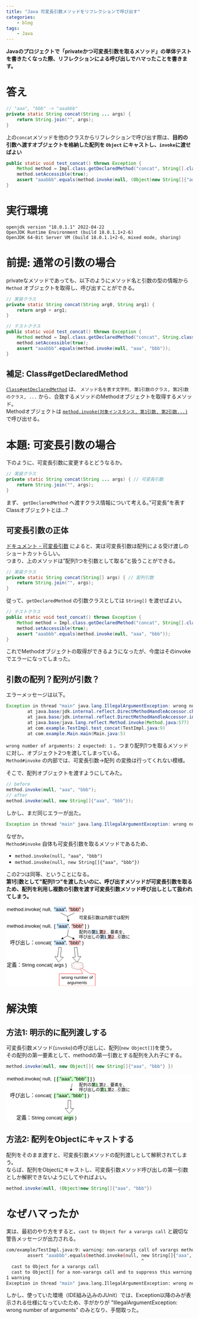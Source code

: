 ```yaml
---
title: "Java 可変長引数メソッドをリフレクションで呼び出す"
categories:
    - blog
tags:
    - Java
---
```


**Javaのプロジェクトで「privateかつ可変長引数を取るメソッド」の単体テストを書きたくなった際、リフレクションによる呼び出しでハマったことを書きます。**

# 答え

```java
// "aaa", "bbb" -> "aaabbb"
private static String concat(String ... args) {
    return String.join("", args);
}
```

上の`concat`メソッドを他のクラスからリフレクションで呼び出す際は、**目的の引数へ渡すオブジェクトを格納した配列を `Object` にキャストし、`invoke`に渡せばよい**

```java
public static void test_concat() throws Exception {
    Method method = Impl.class.getDeclaredMethod("concat", String[].class);
    method.setAccessible(true);
    assert "aaabbb".equals(method.invoke(null, (Object)new String[]{"aaa", "bbb"}));
}
```

# 実行環境

```
openjdk version "18.0.1.1" 2022-04-22
OpenJDK Runtime Environment (build 18.0.1.1+2-6)
OpenJDK 64-Bit Server VM (build 18.0.1.1+2-6, mixed mode, sharing)
```

# 前提: 通常の引数の場合

privateなメソッドであっても、以下のようにメソッド名と引数の型の情報から `Method` オブジェクトを取得し、呼び出すことができる。

```java
// 実装クラス
private static String concat(String arg0, String arg1) {
    return arg0 + arg1;
}
```

```java
// テストクラス
public static void test_concat() throws Exception {
    Method method = Impl.class.getDeclaredMethod("concat", String.class, String.class);
    method.setAccessible(true);
    assert "aaabbb".equals(method.invoke(null, "aaa", "bbb"));
}
```

## 補足: Class#getDeclaredMethod

[`Class#getDeclaredMethod`](https://docs.oracle.com/en/java/javase/18/docs/api/java.base/java/lang/Class.html#getDeclaredMethod(java.lang.String,java.lang.Class...)) は、 `メソッド名を表す文字列, 第1引数のクラス, 第2引数のクラス, ...` から、合致するメソッドのMethodオブジェクトを取得するメソッド。  
Methodオブジェクトは [`method.invoke(対象インスタンス, 第1引数, 第2引数...)`](https://docs.oracle.com/en/java/javase/18/docs/api/java.base/java/lang/reflect/Method.html#invoke(java.lang.Object,java.lang.Object...)) で呼び出せる。

# 本題: 可変長引数の場合

下のように、可変長引数に変更するとどうなるか。

```java
// 実装クラス
private static String concat(String ... args) { // 可変長引数
    return String.join("", args);
}
```

まず、 `getDeclaredMethod` へ渡すクラス情報について考える。”可変長”を表すClassオブジェクトとは...?

## 可変長引数の正体

[ドキュメント - 可変長引数](https://docs.oracle.com/javase/jp/7/technotes/guides/language/varargs.html) によると、実は可変長引数は配列による受け渡しのショートカットらしい。  
つまり、上のメソッドは”配列1つを引数として取る”と扱うことができる。

```java
// 実装クラス
private static String concat(String[] args) { // 配列引数
    return String.join("", args);
}
```

従って、`getDeclaredMethod` の引数クラスとしては `String[]` を渡せばよい。

```java
// テストクラス
public static void test_concat() throws Exception {
    Method method = Impl.class.getDeclaredMethod("concat", String[].class);
    method.setAccessible(true);
    assert "aaabbb".equals(method.invoke(null, "aaa", "bbb"));
}
```

これでMethodオブジェクトの取得ができるようになったが、今度はそのinvokeでエラーになってしまった。

## 引数の配列？配列が引数？

エラーメッセージは以下。

```java
Exception in thread "main" java.lang.IllegalArgumentException: wrong number of arguments: 2 expected: 1
        at java.base/jdk.internal.reflect.DirectMethodHandleAccessor.checkArgumentCount(DirectMethodHandleAccessor.java:337)
        at java.base/jdk.internal.reflect.DirectMethodHandleAccessor.invoke(DirectMethodHandleAccessor.java:102)
        at java.base/java.lang.reflect.Method.invoke(Method.java:577)
        at com.example.TestImpl.test_concat(TestImpl.java:9)
        at com.example.Main.main(Main.java:5)
```

`wrong number of arguments: 2 expected: 1` 、つまり配列1つを取るメソッドに対し、オブジェクト2つを渡してしまっている。  
`Method#invoke` の内部では、可変長引数→配列 の変換は行ってくれない模様。

そこで、配列オブジェクトを渡すようにしてみた。

```java
// before
method.invoke(null, "aaa", "bbb");
// after
method.invoke(null, new String[]{"aaa", "bbb"});
```

しかし、まだ同じエラーが出た。

```java
Exception in thread "main" java.lang.IllegalArgumentException: wrong number of arguments: 2 expected: 1
```

なぜか。  
`Method#invoke` 自体も可変長引数を取るメソッドであるため、

* `method.invoke(null, "aaa", "bbb")`
* `method.invoke(null, new String[]{"aaa", "bbb"})`

この2つは同等、ということになる。  
**第1引数として"配列1つ"を渡したいのに、呼び出すメソッドが可変長引数を取るため、配列を利用し複数の引数を渡す可変長引数メソッド呼び出しとして扱われてしまう。**

<svg xmlns="http://www.w3.org/2000/svg" xmlns:xlink="http://www.w3.org/1999/xlink" version="1.1" width="671px" height="291px" viewBox="-0.5 -0.5 671 291" style="background-color: rgb(255, 255, 255);"><defs><radialGradient x1="0%" y1="0%" x2="0%" y2="0%" id="mx-gradient-ffffff-1-ffebeb-1-r-0"><stop offset="0%" style="stop-color: rgb(255, 255, 255); stop-opacity: 1;"/><stop offset="100%" style="stop-color: rgb(255, 235, 235); stop-opacity: 1;"/></radialGradient></defs><g><rect x="0" y="0" width="170" height="30" fill="none" stroke="none" pointer-events="all"/><g transform="translate(-0.5 -0.5)"><switch><foreignObject pointer-events="none" width="100%" height="100%" requiredFeatures="http://www.w3.org/TR/SVG11/feature#Extensibility" style="overflow: visible; text-align: left;"><div xmlns="http://www.w3.org/1999/xhtml" style="display: flex; align-items: unsafe center; justify-content: unsafe flex-end; width: 168px; height: 1px; padding-top: 15px; margin-left: 0px;"><div data-drawio-colors="color: rgb(0, 0, 0); " style="box-sizing: border-box; font-size: 0px; text-align: right;"><div style="display: inline-block; font-size: 18px; font-family: Helvetica; color: rgb(0, 0, 0); line-height: 1.2; pointer-events: all; white-space: normal; overflow-wrap: normal;">method.invoke( null, </div></div></div></foreignObject><text x="168" y="20" fill="rgb(0, 0, 0)" font-family="Helvetica" font-size="18px" text-anchor="end">method.invoke( null...</text></switch></g><rect x="0" y="60" width="170" height="30" fill="none" stroke="none" pointer-events="all"/><g transform="translate(-0.5 -0.5)"><switch><foreignObject pointer-events="none" width="100%" height="100%" requiredFeatures="http://www.w3.org/TR/SVG11/feature#Extensibility" style="overflow: visible; text-align: left;"><div xmlns="http://www.w3.org/1999/xhtml" style="display: flex; align-items: unsafe center; justify-content: unsafe flex-end; width: 168px; height: 1px; padding-top: 75px; margin-left: 0px;"><div data-drawio-colors="color: rgb(0, 0, 0); " style="box-sizing: border-box; font-size: 0px; text-align: right;"><div style="display: inline-block; font-size: 18px; font-family: Helvetica; color: rgb(0, 0, 0); line-height: 1.2; pointer-events: all; white-space: normal; overflow-wrap: normal;">method.invoke( null, </div></div></div></foreignObject><text x="168" y="80" fill="rgb(0, 0, 0)" font-family="Helvetica" font-size="18px" text-anchor="end">method.invoke( null...</text></switch></g><rect x="10" y="120" width="160" height="30" fill="none" stroke="none" pointer-events="all"/><g transform="translate(-0.5 -0.5)"><switch><foreignObject pointer-events="none" width="100%" height="100%" requiredFeatures="http://www.w3.org/TR/SVG11/feature#Extensibility" style="overflow: visible; text-align: left;"><div xmlns="http://www.w3.org/1999/xhtml" style="display: flex; align-items: unsafe center; justify-content: unsafe flex-end; width: 158px; height: 1px; padding-top: 135px; margin-left: 10px;"><div data-drawio-colors="color: rgb(0, 0, 0); " style="box-sizing: border-box; font-size: 0px; text-align: right;"><div style="display: inline-block; font-size: 18px; font-family: Helvetica; color: rgb(0, 0, 0); line-height: 1.2; pointer-events: all; white-space: normal; overflow-wrap: normal;">呼び出し：concat( </div></div></div></foreignObject><text x="168" y="140" fill="rgb(0, 0, 0)" font-family="Helvetica" font-size="18px" text-anchor="end">呼び出し：concat( </text></switch></g><rect x="0" y="200" width="220" height="30" fill="none" stroke="none" pointer-events="all"/><g transform="translate(-0.5 -0.5)"><switch><foreignObject pointer-events="none" width="100%" height="100%" requiredFeatures="http://www.w3.org/TR/SVG11/feature#Extensibility" style="overflow: visible; text-align: left;"><div xmlns="http://www.w3.org/1999/xhtml" style="display: flex; align-items: unsafe center; justify-content: unsafe flex-start; width: 218px; height: 1px; padding-top: 215px; margin-left: 2px;"><div data-drawio-colors="color: rgb(0, 0, 0); " style="box-sizing: border-box; font-size: 0px; text-align: left;"><div style="display: inline-block; font-size: 18px; font-family: Helvetica; color: rgb(0, 0, 0); line-height: 1.2; pointer-events: all; white-space: normal; overflow-wrap: normal;">定義：String concat( args )</div></div></div></foreignObject><text x="2" y="220" fill="rgb(0, 0, 0)" font-family="Helvetica" font-size="18px">定義：String concat( args )</text></switch></g><rect x="170" y="0" width="120" height="30" fill="none" stroke="none" pointer-events="all"/><g transform="translate(-0.5 -0.5)"><switch><foreignObject pointer-events="none" width="100%" height="100%" requiredFeatures="http://www.w3.org/TR/SVG11/feature#Extensibility" style="overflow: visible; text-align: left;"><div xmlns="http://www.w3.org/1999/xhtml" style="display: flex; align-items: unsafe center; justify-content: unsafe flex-start; width: 118px; height: 1px; padding-top: 15px; margin-left: 172px;"><div data-drawio-colors="color: rgb(0, 0, 0); " style="box-sizing: border-box; font-size: 0px; text-align: left;"><div style="display: inline-block; font-size: 18px; font-family: Helvetica; color: rgb(0, 0, 0); line-height: 1.2; pointer-events: all; white-space: normal; overflow-wrap: normal;"><span style="background-color: rgb(204, 229, 255);">"aaa"</span>, <span style="background-color: rgb(255, 204, 204);">"bbb"</span> )</div></div></div></foreignObject><text x="172" y="20" fill="rgb(0, 0, 0)" font-family="Helvetica" font-size="18px">"aaa", "bbb" )</text></switch></g><rect x="170" y="60" width="140" height="30" fill="none" stroke="none" pointer-events="all"/><g transform="translate(-0.5 -0.5)"><switch><foreignObject pointer-events="none" width="100%" height="100%" requiredFeatures="http://www.w3.org/TR/SVG11/feature#Extensibility" style="overflow: visible; text-align: left;"><div xmlns="http://www.w3.org/1999/xhtml" style="display: flex; align-items: unsafe center; justify-content: unsafe flex-start; width: 138px; height: 1px; padding-top: 75px; margin-left: 172px;"><div data-drawio-colors="color: rgb(0, 0, 0); " style="box-sizing: border-box; font-size: 0px; text-align: left;"><div style="display: inline-block; font-size: 18px; font-family: Helvetica; color: rgb(0, 0, 0); line-height: 1.2; pointer-events: all; white-space: normal; overflow-wrap: normal;">[ <span style="background-color: rgb(204, 229, 255);">"aaa"</span>, <span style="background-color: rgb(255, 204, 204);">"bbb"</span> ] )</div></div></div></foreignObject><text x="172" y="80" fill="rgb(0, 0, 0)" font-family="Helvetica" font-size="18px">[ "aaa", "bbb" ]...</text></switch></g><rect x="170" y="120" width="120" height="30" fill="none" stroke="none" pointer-events="all"/><g transform="translate(-0.5 -0.5)"><switch><foreignObject pointer-events="none" width="100%" height="100%" requiredFeatures="http://www.w3.org/TR/SVG11/feature#Extensibility" style="overflow: visible; text-align: left;"><div xmlns="http://www.w3.org/1999/xhtml" style="display: flex; align-items: unsafe center; justify-content: unsafe flex-start; width: 118px; height: 1px; padding-top: 135px; margin-left: 172px;"><div data-drawio-colors="color: rgb(0, 0, 0); " style="box-sizing: border-box; font-size: 0px; text-align: left;"><div style="display: inline-block; font-size: 18px; font-family: Helvetica; color: rgb(0, 0, 0); line-height: 1.2; pointer-events: all; white-space: normal; overflow-wrap: normal;"><span style="background-color: rgb(204, 229, 255);">"aaa"</span>, <span style="background-color: rgb(255, 204, 204);">"bbb"</span> )</div></div></div></foreignObject><text x="172" y="140" fill="rgb(0, 0, 0)" font-family="Helvetica" font-size="18px">"aaa", "bbb" )</text></switch></g><rect x="260" y="30" width="210" height="30" fill="none" stroke="none" pointer-events="all"/><g transform="translate(-0.5 -0.5)"><switch><foreignObject pointer-events="none" width="100%" height="100%" requiredFeatures="http://www.w3.org/TR/SVG11/feature#Extensibility" style="overflow: visible; text-align: left;"><div xmlns="http://www.w3.org/1999/xhtml" style="display: flex; align-items: unsafe center; justify-content: unsafe flex-start; width: 208px; height: 1px; padding-top: 45px; margin-left: 262px;"><div data-drawio-colors="color: rgb(0, 0, 0); " style="box-sizing: border-box; font-size: 0px; text-align: left;"><div style="display: inline-block; font-size: 15px; font-family: Helvetica; color: rgb(0, 0, 0); line-height: 1.2; pointer-events: all; white-space: normal; overflow-wrap: normal;">可変長引数は内部では配列</div></div></div></foreignObject><text x="262" y="50" fill="rgb(0, 0, 0)" font-family="Helvetica" font-size="15px">可変長引数は内部では配列</text></switch></g><rect x="260" y="90" width="410" height="30" fill="none" stroke="none" pointer-events="all"/><g transform="translate(-0.5 -0.5)"><switch><foreignObject pointer-events="none" width="100%" height="100%" requiredFeatures="http://www.w3.org/TR/SVG11/feature#Extensibility" style="overflow: visible; text-align: left;"><div xmlns="http://www.w3.org/1999/xhtml" style="display: flex; align-items: unsafe center; justify-content: unsafe flex-start; width: 408px; height: 1px; padding-top: 105px; margin-left: 262px;"><div data-drawio-colors="color: rgb(0, 0, 0); " style="box-sizing: border-box; font-size: 0px; text-align: left;"><div style="display: inline-block; font-size: 15px; font-family: Helvetica; color: rgb(0, 0, 0); line-height: 1.2; pointer-events: all; white-space: normal; overflow-wrap: normal;">配列の<span style="background-color: rgb(204, 229, 255);">第1</span>,<span style="background-color: rgb(255, 204, 204);">第2</span>... 要素を、<br style="font-size: 15px;" />呼び出しの<span style="background-color: rgb(204, 229, 255);">第1</span>,<span style="background-color: rgb(255, 204, 204);">第2</span>...引数に</div></div></div></foreignObject><text x="262" y="110" fill="rgb(0, 0, 0)" font-family="Helvetica" font-size="15px">配列の第1,第2... 要素を、...</text></switch></g><path d="M 187.98 151.04 L 197.93 151.96 L 194.78 186.04 L 205.23 187.01 L 188.05 204.5 L 174.36 184.15 L 184.82 185.12 Z" fill="none" stroke="rgb(0, 0, 0)" stroke-miterlimit="10" pointer-events="all"/><path d="M 274.86 264 L 190 264 L 190 220 L 320 220 L 320 264 L 300.86 264 L 261.86 290 Z" fill="#ffffff" stroke="#ff0000" stroke-miterlimit="10" transform="translate(255,0)scale(-1,1)translate(-255,0)rotate(-180,255,255)" pointer-events="all"/><g transform="translate(-0.5 -0.5)"><switch><foreignObject pointer-events="none" width="100%" height="100%" requiredFeatures="http://www.w3.org/TR/SVG11/feature#Extensibility" style="overflow: visible; text-align: left;"><div xmlns="http://www.w3.org/1999/xhtml" style="display: flex; align-items: unsafe center; justify-content: unsafe center; width: 128px; height: 1px; padding-top: 268px; margin-left: 191px;"><div data-drawio-colors="color: rgb(0, 0, 0); " style="box-sizing: border-box; font-size: 0px; text-align: center;"><div style="display: inline-block; font-size: 15px; font-family: Helvetica; color: rgb(0, 0, 0); line-height: 1.2; pointer-events: all; white-space: normal; overflow-wrap: normal;"><font>wrong number of arguments</font></div></div></div></foreignObject><text x="255" y="273" fill="rgb(0, 0, 0)" font-family="Helvetica" font-size="15px" text-anchor="middle">wrong number of a...</text></switch></g><path d="M 242.5 208.13 C 232.5 208.13 230 216.25 238 217.88 C 230 221.45 239 229.25 245.5 226 C 250 232.5 265 232.5 270 226 C 280 226 280 219.5 273.75 216.25 C 280 209.75 270 203.25 261.25 206.5 C 255 201.63 245 201.63 242.5 208.13 Z" fill="url(#mx-gradient-ffffff-1-ffebeb-1-r-0)" stroke="rgb(0, 0, 0)" stroke-miterlimit="10" stroke-dasharray="3 3" pointer-events="all"/><path d="M 244.09 152.05 L 254.02 150.94 L 257.82 185.07 L 268.25 183.91 L 254.94 204.5 L 237.44 187.33 L 247.88 186.17 Z" fill="none" stroke="rgb(0, 0, 0)" stroke-miterlimit="10" pointer-events="all"/><path d="M 195 28 L 220 40 L 245 28" fill="none" stroke="rgb(0, 0, 0)" stroke-miterlimit="10" pointer-events="stroke"/><path d="M 220 40 L 222.28 53.57" fill="none" stroke="rgb(0, 0, 0)" stroke-miterlimit="10" pointer-events="stroke"/><path d="M 223.15 58.75 L 218.54 52.43 L 222.28 53.57 L 225.44 51.26 Z" fill="rgb(0, 0, 0)" stroke="rgb(0, 0, 0)" stroke-miterlimit="10" pointer-events="all"/><path d="M 202.65 119.05 L 220 110 L 240.22 119.33" fill="none" stroke="rgb(0, 0, 0)" stroke-miterlimit="10" pointer-events="stroke"/><path d="M 197.99 121.48 L 202.58 115.14 L 202.65 119.05 L 205.82 121.35 Z" fill="rgb(0, 0, 0)" stroke="rgb(0, 0, 0)" stroke-miterlimit="10" pointer-events="all"/><path d="M 244.98 121.53 L 237.16 121.78 L 240.22 119.33 L 240.1 115.42 Z" fill="rgb(0, 0, 0)" stroke="rgb(0, 0, 0)" stroke-miterlimit="10" pointer-events="all"/><path d="M 220 110 L 223 87" fill="none" stroke="rgb(0, 0, 0)" stroke-miterlimit="10" pointer-events="stroke"/></g><switch><g requiredFeatures="http://www.w3.org/TR/SVG11/feature#Extensibility"/><a transform="translate(0,-5)" xlink:href="https://www.diagrams.net/doc/faq/svg-export-text-problems" target="_blank"><text text-anchor="middle" font-size="10px" x="50%" y="100%">Text is not SVG - cannot display</text></a></switch></svg>

# 解決策

## 方法1: 明示的に配列渡しする

可変長引数メソッド(`invoke`)の呼び出しに、配列(`new Object[]`)を使う。  
その配列の第一要素として、methodの第一引数とする配列を入れ子にする。

```java
method.invoke(null, new Object[]{ new String[]{"aaa", "bbb"} })
```

<svg xmlns="http://www.w3.org/2000/svg" xmlns:xlink="http://www.w3.org/1999/xlink" version="1.1" width="671px" height="171px" viewBox="-0.5 -0.5 671 171" style="background-color: rgb(255, 255, 255);"><defs/><g><rect x="0" y="0" width="170" height="30" fill="none" stroke="none" pointer-events="all"/><g transform="translate(-0.5 -0.5)"><switch><foreignObject pointer-events="none" width="100%" height="100%" requiredFeatures="http://www.w3.org/TR/SVG11/feature#Extensibility" style="overflow: visible; text-align: left;"><div xmlns="http://www.w3.org/1999/xhtml" style="display: flex; align-items: unsafe center; justify-content: unsafe flex-end; width: 168px; height: 1px; padding-top: 15px; margin-left: 0px;"><div data-drawio-colors="color: rgb(0, 0, 0); " style="box-sizing: border-box; font-size: 0px; text-align: right;"><div style="display: inline-block; font-size: 18px; font-family: Helvetica; color: rgb(0, 0, 0); line-height: 1.2; pointer-events: all; white-space: normal; overflow-wrap: normal;">method.invoke( null, </div></div></div></foreignObject><text x="168" y="20" fill="rgb(0, 0, 0)" font-family="Helvetica" font-size="18px" text-anchor="end">method.invoke( null...</text></switch></g><rect x="10" y="60" width="160" height="30" fill="none" stroke="none" pointer-events="all"/><g transform="translate(-0.5 -0.5)"><switch><foreignObject pointer-events="none" width="100%" height="100%" requiredFeatures="http://www.w3.org/TR/SVG11/feature#Extensibility" style="overflow: visible; text-align: left;"><div xmlns="http://www.w3.org/1999/xhtml" style="display: flex; align-items: unsafe center; justify-content: unsafe flex-end; width: 158px; height: 1px; padding-top: 75px; margin-left: 10px;"><div data-drawio-colors="color: rgb(0, 0, 0); " style="box-sizing: border-box; font-size: 0px; text-align: right;"><div style="display: inline-block; font-size: 18px; font-family: Helvetica; color: rgb(0, 0, 0); line-height: 1.2; pointer-events: all; white-space: normal; overflow-wrap: normal;">呼び出し：concat( </div></div></div></foreignObject><text x="168" y="80" fill="rgb(0, 0, 0)" font-family="Helvetica" font-size="18px" text-anchor="end">呼び出し：concat( </text></switch></g><rect x="35" y="140" width="220" height="30" fill="none" stroke="none" pointer-events="all"/><g transform="translate(-0.5 -0.5)"><switch><foreignObject pointer-events="none" width="100%" height="100%" requiredFeatures="http://www.w3.org/TR/SVG11/feature#Extensibility" style="overflow: visible; text-align: left;"><div xmlns="http://www.w3.org/1999/xhtml" style="display: flex; align-items: unsafe center; justify-content: unsafe flex-start; width: 218px; height: 1px; padding-top: 155px; margin-left: 37px;"><div data-drawio-colors="color: rgb(0, 0, 0); " style="box-sizing: border-box; font-size: 0px; text-align: left;"><div style="display: inline-block; font-size: 18px; font-family: Helvetica; color: rgb(0, 0, 0); line-height: 1.2; pointer-events: all; white-space: normal; overflow-wrap: normal;">定義：String concat( <span style="background-color: rgb(204, 255, 204);">args</span> )</div></div></div></foreignObject><text x="37" y="160" fill="rgb(0, 0, 0)" font-family="Helvetica" font-size="18px">定義：String concat( args )</text></switch></g><rect x="170" y="0" width="170" height="30" fill="none" stroke="none" pointer-events="all"/><g transform="translate(-0.5 -0.5)"><switch><foreignObject pointer-events="none" width="100%" height="100%" requiredFeatures="http://www.w3.org/TR/SVG11/feature#Extensibility" style="overflow: visible; text-align: left;"><div xmlns="http://www.w3.org/1999/xhtml" style="display: flex; align-items: unsafe center; justify-content: unsafe flex-start; width: 168px; height: 1px; padding-top: 15px; margin-left: 172px;"><div data-drawio-colors="color: rgb(0, 0, 0); " style="box-sizing: border-box; font-size: 0px; text-align: left;"><div style="display: inline-block; font-size: 18px; font-family: Helvetica; color: rgb(0, 0, 0); line-height: 1.2; pointer-events: all; white-space: normal; overflow-wrap: normal;">[ <span style="background-color: rgb(204, 255, 204);">[ "aaa", "bbb" ]</span> ] )</div></div></div></foreignObject><text x="172" y="20" fill="rgb(0, 0, 0)" font-family="Helvetica" font-size="18px">[ [ "aaa", "bbb" ]...</text></switch></g><rect x="170" y="60" width="180" height="30" fill="none" stroke="none" pointer-events="all"/><g transform="translate(-0.5 -0.5)"><switch><foreignObject pointer-events="none" width="100%" height="100%" requiredFeatures="http://www.w3.org/TR/SVG11/feature#Extensibility" style="overflow: visible; text-align: left;"><div xmlns="http://www.w3.org/1999/xhtml" style="display: flex; align-items: unsafe center; justify-content: unsafe flex-start; width: 178px; height: 1px; padding-top: 75px; margin-left: 172px;"><div data-drawio-colors="color: rgb(0, 0, 0); " style="box-sizing: border-box; font-size: 0px; text-align: left;"><div style="display: inline-block; font-size: 18px; font-family: Helvetica; color: rgb(0, 0, 0); line-height: 1.2; pointer-events: all; white-space: normal; overflow-wrap: normal;"><span style="background-color: rgb(204, 255, 204);">[ "aaa", "bbb" ]</span> )</div></div></div></foreignObject><text x="172" y="80" fill="rgb(0, 0, 0)" font-family="Helvetica" font-size="18px">[ "aaa", "bbb" ] )</text></switch></g><rect x="260" y="30" width="410" height="30" fill="none" stroke="none" pointer-events="all"/><g transform="translate(-0.5 -0.5)"><switch><foreignObject pointer-events="none" width="100%" height="100%" requiredFeatures="http://www.w3.org/TR/SVG11/feature#Extensibility" style="overflow: visible; text-align: left;"><div xmlns="http://www.w3.org/1999/xhtml" style="display: flex; align-items: unsafe center; justify-content: unsafe flex-start; width: 408px; height: 1px; padding-top: 45px; margin-left: 262px;"><div data-drawio-colors="color: rgb(0, 0, 0); " style="box-sizing: border-box; font-size: 0px; text-align: left;"><div style="display: inline-block; font-size: 15px; font-family: Helvetica; color: rgb(0, 0, 0); line-height: 1.2; pointer-events: all; white-space: normal; overflow-wrap: normal;">配列の<span style="background-color: rgb(204, 255, 204);">第1</span>,第2... 要素を、<br style="font-size: 15px;" />呼び出しの<span style="background-color: rgb(204, 255, 204);">第1</span>,第2...引数に</div></div></div></foreignObject><text x="262" y="50" fill="rgb(0, 0, 0)" font-family="Helvetica" font-size="15px">配列の第1,第2... 要素を、...</text></switch></g><path d="M 221.92 92.03 L 231.91 92.13 L 231.63 121.26 L 242.13 121.36 L 226.44 140.21 L 211.13 121.06 L 221.63 121.16 Z" fill="none" stroke="rgb(0, 0, 0)" stroke-miterlimit="10" pointer-events="all"/><path d="M 236.64 31.29 L 232.7 53.01" fill="none" stroke="rgb(0, 0, 0)" stroke-miterlimit="10" pointer-events="stroke"/><path d="M 231.76 58.18 L 229.57 50.67 L 232.7 53.01 L 236.45 51.92 Z" fill="rgb(0, 0, 0)" stroke="rgb(0, 0, 0)" stroke-miterlimit="10" pointer-events="all"/></g><switch><g requiredFeatures="http://www.w3.org/TR/SVG11/feature#Extensibility"/><a transform="translate(0,-5)" xlink:href="https://www.diagrams.net/doc/faq/svg-export-text-problems" target="_blank"><text text-anchor="middle" font-size="10px" x="50%" y="100%">Text is not SVG - cannot display</text></a></switch></svg>

## 方法2: 配列をObjectにキャストする

配列をそのまま渡すと、可変長引数メソッドの配列渡しとして解釈されてしまう。  
ならば、配列をObjectにキャストし、可変長引数メソッド呼び出しの第一引数としか解釈できないようにしてやればよい。

```java
method.invoke(null, (Object)new String[]{"aaa", "bbb"})
```


# なぜハマったか

実は、最初のやり方をすると、`cast to Object for a varargs call` と親切な警告メッセージが出力される。

```bash
com/example/TestImpl.java:9: warning: non-varargs call of varargs method with inexact argument type for last parameter;
        assert "aaabbb".equals(method.invoke(null, new String[]{"aaa", "bbb"}));
                                                   ^
  cast to Object for a varargs call
  cast to Object[] for a non-varargs call and to suppress this warning
1 warning
Exception in thread "main" java.lang.IllegalArgumentException: wrong number of arguments: 2 expected: 1
```

しかし、使っていた環境（IDE組み込みのJUnit）では、Exception以降のみが表示される仕様になっていたため、手がかりが "IllegalArgumentException: wrong number of arguments" のみとなり、手間取った。

